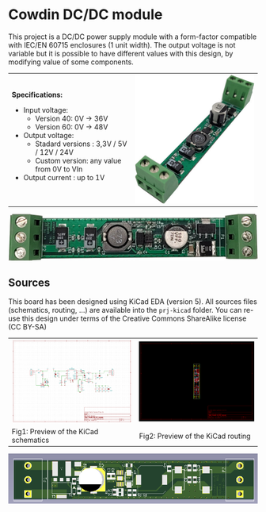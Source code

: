 Cowdin DC/DC module
===================

This project is a DC/DC power supply module with a form-factor compatible with
IEC/EN 60715 enclosures (1 unit width). The output voltage is not variable but
it is possible to have different values with this design, by modifying value
of some components.

<table>
<tr><td>
<b>Specifications:</b>
<ul>
  <li>Input voltage:<ul>
    <li>Version 40: 0V -> 36V</li>
    <li>Version 60: 0V -> 48V</li>
  </ul></li>
  <li>Output voltage:<ul>
    <li>Stadard versions : 3,3V / 5V / 12V / 24V</li>
    <li>Custom version: any value from 0V to VIn</li>
  </ul></li>
  <li>Output current : up to 1V</li>
</ul>
</td>
<td>
<img src="img/pcb-r1-persp-mini.jpg" alt="PCB rev1" />
</td>
</tr>
</table>

![PCB rev1 top view](img/pcb-r1-top-mini.jpg)

Sources
-------

This board has been designed using KiCad EDA (version 5). All sources files
(schematics, routing, ...) are available into the `prj-kicad` folder. You can
re-use this design under terms of the Creative Commons ShareAlike license
(CC BY-SA)

<table>
<tr>
<td><img src="img/kicad-sch-preview.png"     alt="KiCad Schematics"/></td>
<td><img src="img/kicad-routing-preview.png" alt="KiCad routing" /></td>
</tr>
<tr>
<td>Fig1: Preview of the KiCad schematics</td>
<td>Fig2: Preview of the KiCad routing</td>
</tr>
</table>

![PCB 3D Preview](img/pcb-3d-preview.png)
